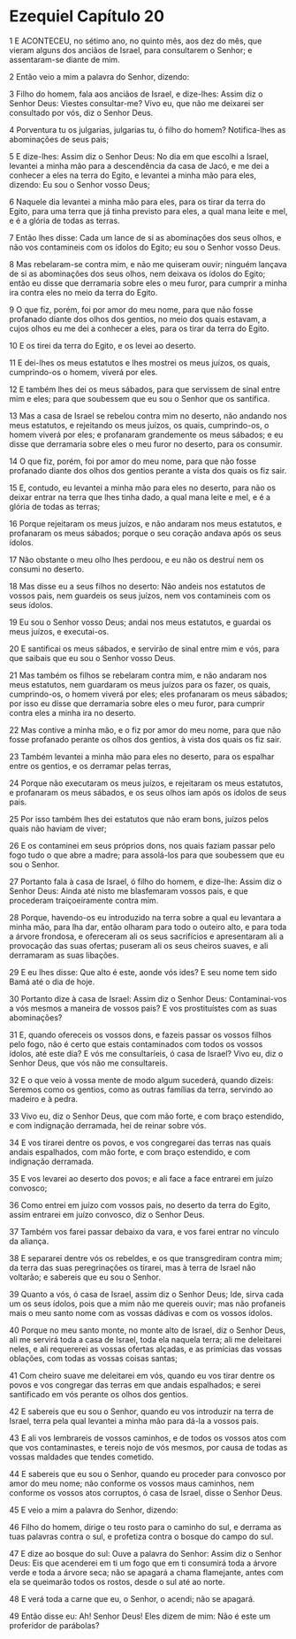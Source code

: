 # Ezequiel Capítulo 20

1	E ACONTECEU, no sétimo ano, no quinto mês, aos dez do mês, que vieram alguns dos anciãos de Israel, para consultarem o Senhor; e assentaram-se diante de mim.

2	Então veio a mim a palavra do Senhor, dizendo:

3	Filho do homem, fala aos anciãos de Israel, e dize-lhes: Assim diz o Senhor Deus: Viestes consultar-me? Vivo eu, que não me deixarei ser consultado por vós, diz o Senhor Deus.

4	Porventura tu os julgarias, julgarias tu, ó filho do homem? Notifica-lhes as abominações de seus pais;

5	E dize-lhes: Assim diz o Senhor Deus: No dia em que escolhi a Israel, levantei a minha mão para a descendência da casa de Jacó, e me dei a conhecer a eles na terra do Egito, e levantei a minha mão para eles, dizendo: Eu sou o Senhor vosso Deus;

6	Naquele dia levantei a minha mão para eles, para os tirar da terra do Egito, para uma terra que já tinha previsto para eles, a qual mana leite e mel, e é a glória de todas as terras.

7	Então lhes disse: Cada um lance de si as abominações dos seus olhos, e não vos contamineis com os ídolos do Egito; eu sou o Senhor vosso Deus.

8	Mas rebelaram-se contra mim, e não me quiseram ouvir; ninguém lançava de si as abominações dos seus olhos, nem deixava os ídolos do Egito; então eu disse que derramaria sobre eles o meu furor, para cumprir a minha ira contra eles no meio da terra do Egito.

9	O que fiz, porém, foi por amor do meu nome, para que não fosse profanado diante dos olhos dos gentios, no meio dos quais estavam, a cujos olhos eu me dei a conhecer a eles, para os tirar da terra do Egito.

10	E os tirei da terra do Egito, e os levei ao deserto.

11	E dei-lhes os meus estatutos e lhes mostrei os meus juízos, os quais, cumprindo-os o homem, viverá por eles.

12	E também lhes dei os meus sábados, para que servissem de sinal entre mim e eles; para que soubessem que eu sou o Senhor que os santifica.

13	Mas a casa de Israel se rebelou contra mim no deserto, não andando nos meus estatutos, e rejeitando os meus juízos, os quais, cumprindo-os, o homem viverá por eles; e profanaram grandemente os meus sábados; e eu disse que derramaria sobre eles o meu furor no deserto, para os consumir.

14	O que fiz, porém, foi por amor do meu nome, para que não fosse profanado diante dos olhos dos gentios perante a vista dos quais os fiz sair.

15	E, contudo, eu levantei a minha mão para eles no deserto, para não os deixar entrar na terra que lhes tinha dado, a qual mana leite e mel, e é a glória de todas as terras;

16	Porque rejeitaram os meus juízos, e não andaram nos meus estatutos, e profanaram os meus sábados; porque o seu coração andava após os seus ídolos.

17	Não obstante o meu olho lhes perdoou, e eu não os destruí nem os consumi no deserto.

18	Mas disse eu a seus filhos no deserto: Não andeis nos estatutos de vossos pais, nem guardeis os seus juízos, nem vos contamineis com os seus ídolos.

19	Eu sou o Senhor vosso Deus; andai nos meus estatutos, e guardai os meus juízos, e executai-os.

20	E santificai os meus sábados, e servirão de sinal entre mim e vós, para que saibais que eu sou o Senhor vosso Deus.

21	Mas também os filhos se rebelaram contra mim, e não andaram nos meus estatutos, nem guardaram os meus juízos para os fazer, os quais, cumprindo-os, o homem viverá por eles; eles profanaram os meus sábados; por isso eu disse que derramaria sobre eles o meu furor, para cumprir contra eles a minha ira no deserto.

22	Mas contive a minha mão, e o fiz por amor do meu nome, para que não fosse profanado perante os olhos dos gentios, à vista dos quais os fiz sair.

23	Também levantei a minha mão para eles no deserto, para os espalhar entre os gentios, e os derramar pelas terras,

24	Porque não executaram os meus juízos, e rejeitaram os meus estatutos, e profanaram os meus sábados, e os seus olhos iam após os ídolos de seus pais.

25	Por isso também lhes dei estatutos que não eram bons, juízos pelos quais não haviam de viver;

26	E os contaminei em seus próprios dons, nos quais faziam passar pelo fogo tudo o que abre a madre; para assolá-los para que soubessem que eu sou o Senhor.

27	Portanto fala à casa de Israel, ó filho do homem, e dize-lhe: Assim diz o Senhor Deus: Ainda até nisto me blasfemaram vossos pais, e que procederam traiçoeiramente contra mim.

28	Porque, havendo-os eu introduzido na terra sobre a qual eu levantara a minha mão, para lha dar, então olharam para todo o outeiro alto, e para toda a árvore frondosa, e ofereceram ali os seus sacrifícios e apresentaram ali a provocação das suas ofertas; puseram ali os seus cheiros suaves, e ali derramaram as suas libações.

29	E eu lhes disse: Que alto é este, aonde vós ides? E seu nome tem sido Bamá até o dia de hoje.

30	Portanto dize à casa de Israel: Assim diz o Senhor Deus: Contaminai-vos a vós mesmos a maneira de vossos pais? E vos prostituístes com as suas abominações?

31	E, quando ofereceis os vossos dons, e fazeis passar os vossos filhos pelo fogo, não é certo que estais contaminados com todos os vossos ídolos, até este dia? E vós me consultaríeis, ó casa de Israel? Vivo eu, diz o Senhor Deus, que vós não me consultareis.

32	E o que veio à vossa mente de modo algum sucederá, quando dizeis: Seremos como os gentios, como as outras famílias da terra, servindo ao madeiro e à pedra.

33	Vivo eu, diz o Senhor Deus, que com mão forte, e com braço estendido, e com indignação derramada, hei de reinar sobre vós.

34	E vos tirarei dentre os povos, e vos congregarei das terras nas quais andais espalhados, com mão forte, e com braço estendido, e com indignação derramada.

35	E vos levarei ao deserto dos povos; e ali face a face entrarei em juízo convosco;

36	Como entrei em juízo com vossos pais, no deserto da terra do Egito, assim entrarei em juízo convosco, diz o Senhor Deus.

37	Também vos farei passar debaixo da vara, e vos farei entrar no vínculo da aliança.

38	E separarei dentre vós os rebeldes, e os que transgrediram contra mim; da terra das suas peregrinações os tirarei, mas à terra de Israel não voltarão; e sabereis que eu sou o Senhor.

39	Quanto a vós, ó casa de Israel, assim diz o Senhor Deus; Ide, sirva cada um os seus ídolos, pois que a mim não me quereis ouvir; mas não profaneis mais o meu santo nome com as vossas dádivas e com os vossos ídolos.

40	Porque no meu santo monte, no monte alto de Israel, diz o Senhor Deus, ali me servirá toda a casa de Israel, toda ela naquela terra; ali me deleitarei neles, e ali requererei as vossas ofertas alçadas, e as primícias das vossas oblações, com todas as vossas coisas santas;

41	Com cheiro suave me deleitarei em vós, quando eu vos tirar dentre os povos e vos congregar das terras em que andais espalhados; e serei santificado em vós perante os olhos dos gentios.

42	E sabereis que eu sou o Senhor, quando eu vos introduzir na terra de Israel, terra pela qual levantei a minha mão para dá-la a vossos pais.

43	E ali vos lembrareis de vossos caminhos, e de todos os vossos atos com que vos contaminastes, e tereis nojo de vós mesmos, por causa de todas as vossas maldades que tendes cometido.

44	E sabereis que eu sou o Senhor, quando eu proceder para convosco por amor do meu nome; não conforme os vossos maus caminhos, nem conforme os vossos atos corruptos, ó casa de Israel, disse o Senhor Deus.

45	E veio a mim a palavra do Senhor, dizendo:

46	Filho do homem, dirige o teu rosto para o caminho do sul, e derrama as tuas palavras contra o sul, e profetiza contra o bosque do campo do sul.

47	E dize ao bosque do sul: Ouve a palavra do Senhor: Assim diz o Senhor Deus: Eis que acenderei em ti um fogo que em ti consumirá toda a árvore verde e toda a árvore seca; não se apagará a chama flamejante, antes com ela se queimarão todos os rostos, desde o sul até ao norte.

48	E verá toda a carne que eu, o Senhor, o acendi; não se apagará.

49	Então disse eu: Ah! Senhor Deus! Eles dizem de mim: Não é este um proferidor de parábolas?

